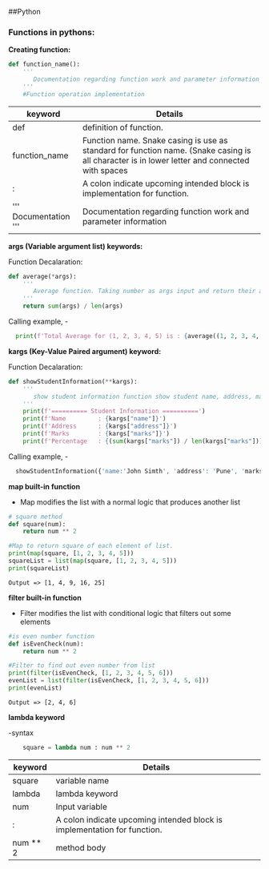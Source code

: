 ##Python

### Functions in pythons:

**Creating function:**
```python
def function_name():
    '''
       Documentation regarding function work and parameter information
    '''
    #Function operation implementation
```

|keyword | Details |
| --- | --- |
| def | definition of function. |
| function_name | Function name. Snake casing is use as standard for function name. (Snake casing is all character is in lower letter and connected with spaces |
| : | A colon indicate upcoming intended block is implementation for function. |
| ''' Documentation ''' | Documentation regarding function work and parameter information |

**args (Variable argument list) keywords:**

Function Decalaration:
```python
def average(*args):
    '''
       Average function. Taking number as args input and return their average
    '''
    return sum(args) / len(args)
```

Calling example, - 
```python
  print(f'Total Average for (1, 2, 3, 4, 5) is : {average((1, 2, 3, 4, 5))}')
```

**kargs (Key-Value Paired argument) keyword:**

Function Decalaration:
```python
def showStudentInformation(**kargs):
    '''
       show student information function show student name, address, marks and Percentage
    '''
    print(f'========== Student Information ==========')
    print(f'Name         : {kargs["name"]}')
    print(f'Address      : {kargs["address"]}')
    print(f'Marks        : {kargs["marks"]}')
    print(f'Percentage   : {(sum(kargs["marks"]) / len(kargs["marks"])) * 100.00}')
```

Calling example, - 
```python
  showStudentInformation({'name:'John Simth', 'address': 'Pune', 'marks':[120,140,130]})
```

**map built-in function**

- Map modifies the list with a normal logic that produces another list

```python
# square method
def square(num):
    return num ** 2
```

```python
#Map to return square of each element of list.
print(map(square, [1, 2, 3, 4, 5]))
squareList = list(map(square, [1, 2, 3, 4, 5]))
print(squareList)
```

```
Output => [1, 4, 9, 16, 25]
```

**filter built-in function**

- Filter modifies the list with conditional logic that filters out some elements
```python
#is even number function
def isEvenCheck(num):
    return num ** 2
```

```python
#Filter to find out even number from list
print(filter(isEvenCheck, [1, 2, 3, 4, 5, 6]))
evenList = list(filter(isEvenCheck, [1, 2, 3, 4, 5, 6]))
print(evenList)
```

```
Output => [2, 4, 6]
```


**lambda keyword**

-syntax
```python
    square = lambda num : num ** 2
```

|keyword | Details |
| --- | --- |
| square | variable name |
| lambda | lambda keyword |
| num | Input variable |
| : | A colon indicate upcoming intended block is implementation for function. |
| num ** 2 | method body |
